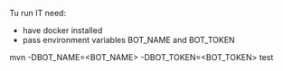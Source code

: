 Tu run IT need:
- have docker installed
- pass environment variables BOT_NAME and BOT_TOKEN

mvn -DBOT_NAME=<BOT_NAME> -DBOT_TOKEN=<BOT_TOKEN> test